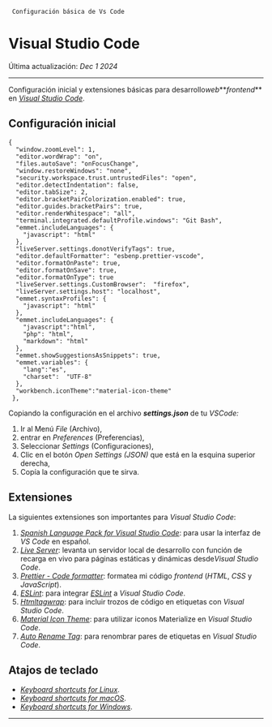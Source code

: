      Configuración básica de Vs Code

# Visual Studio Code

Última actualización: _Dec 1 2024_

---

Configuración inicial y extensiones básicas para desarrollo*web***_frontend_** en [_Visual Studio Code_](https://code.visualstudio.com/).

## Configuración inicial

    {
      "window.zoomLevel": 1,
      "editor.wordWrap": "on",
      "files.autoSave": "onFocusChange",
      "window.restoreWindows": "none",
      "security.workspace.trust.untrustedFiles": "open",
      "editor.detectIndentation": false,
      "editor.tabSize": 2,
      "editor.bracketPairColorization.enabled": true,
      "editor.guides.bracketPairs": true,
      "editor.renderWhitespace": "all",
      "terminal.integrated.defaultProfile.windows": "Git Bash",
      "emmet.includeLanguages": {
        "javascript": "html"
      },
      "liveServer.settings.donotVerifyTags": true,
      "editor.defaultFormatter": "esbenp.prettier-vscode",
      "editor.formatOnPaste": true,
      "editor.formatOnSave": true,
      "editor.formatOnType": true
      "liveServer.settings.CustomBrowser":  "firefox",
      "liveServer.settings.host": "localhost",
      "emmet.syntaxProfiles": {
        "javascript": "html"
      },
      "emmet.includeLanguages": {
        "javascript":"html",
        "php": "html",
        "markdown": "html"
      },
      "emmet.showSuggestionsAsSnippets": true,
      "emmet.variables": {
        "lang":"es",
        "charset":  "UTF-8"
      },
      "workbench.iconTheme":"material-icon-theme"
     },

Copiando la configuración en el archivo **_settings.json_** de tu _VSCode:_

1.  Ir al Menú _File_ (Archivo),
2.  entrar en _Preferences_ (Preferencias),
3.  Seleccionar _Settings_ (Configuraciones),
4.  Clic en el botón _Open Settings (JSON)_ que está en la esquina superior derecha,
5.  Copía la configuración que te sirva.

## Extensiones

La siguientes extensiones son importantes para _Visual Studio Code_:

1.  [_Spanish Language Pack for Visual Studio Code_](https://marketplace.visualstudio.com/items?itemName=MS-CEINTL.vscode-language-pack-es): para usar la interfaz de _VS Code_ en español.
2.  [_Live Server_](https://marketplace.visualstudio.com/items?itemName=ritwickdey.LiveServer): levanta un servidor local de desarrollo con función de recarga en vivo para páginas estáticas y dinámicas desde*Visual Studio Code*.
3.  [_Prettier - Code formatter_](https://marketplace.visualstudio.com/items?itemName=esbenp.prettier-vscode): formatea mi código _frontend_ (_HTML_, _CSS_ y _JavaScript_).
4.  [_ESLint_](https://marketplace.visualstudio.com/items?itemName=dbaeumer.vscode-eslint): para integrar [_ESLint_](https://eslint.org/) a _Visual Studio Code_.
5.  [_Htmltagwrap_](https://marketplace.visualstudio.com/items?itemName=bradgashler.htmltagwrap): para incluir trozos de código en etiquetas con _Visual Studio Code_.
6.  [_Material Icon Theme_](https://marketplace.visualstudio.com/items?itemName=PKief.material-icon-theme): para utilizar iconos Materialize en _Visual Studio Code_.
7.  [_Auto Rename Tag_](https://marketplace.visualstudio.com/items?itemName=formulahendry.auto-rename-tag): para renombrar pares de etiquetas en _Visual Studio Code_.

## Atajos de teclado

- [_Keyboard shortcuts for Linux_](https://code.visualstudio.com/shortcuts/keyboard-shortcuts-linux.pdf).
- [_Keyboard shortcuts for macOS_](https://code.visualstudio.com/shortcuts/keyboard-shortcuts-macos.pdf).
- [_Keyboard shortcuts for Windows_](https://code.visualstudio.com/shortcuts/keyboard-shortcuts-windows.pdf).

---
